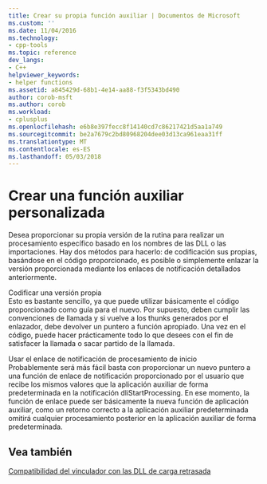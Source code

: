 ```yaml
---
title: Crear su propia función auxiliar | Documentos de Microsoft
ms.custom: ''
ms.date: 11/04/2016
ms.technology:
- cpp-tools
ms.topic: reference
dev_langs:
- C++
helpviewer_keywords:
- helper functions
ms.assetid: a845429d-68b1-4e14-aa88-f3f5343bd490
author: corob-msft
ms.author: corob
ms.workload:
- cplusplus
ms.openlocfilehash: e6b8e397fecc8f14140cd7c86217421d5aa1a749
ms.sourcegitcommit: be2a7679c2bd80968204dee03d13ca961eaa31ff
ms.translationtype: MT
ms.contentlocale: es-ES
ms.lasthandoff: 05/03/2018
---
```

# <a name="developing-your-own-helper-function"></a>Crear una función auxiliar personalizada
Desea proporcionar su propia versión de la rutina para realizar un procesamiento específico basado en los nombres de las DLL o las importaciones. Hay dos métodos para hacerlo: de codificación sus propias, basándose en el código proporcionado, es posible o simplemente enlazar la versión proporcionada mediante los enlaces de notificación detallados anteriormente.  
  
 Codificar una versión propia  
 Esto es bastante sencillo, ya que puede utilizar básicamente el código proporcionado como guía para el nuevo. Por supuesto, deben cumplir las convenciones de llamada y si vuelve a los thunks generados por el enlazador, debe devolver un puntero a función apropiado. Una vez en el código, puede hacer prácticamente todo lo que desees con el fin de satisfacer la llamada o sacar partido de la llamada.  
  
 Usar el enlace de notificación de procesamiento de inicio  
 Probablemente será más fácil basta con proporcionar un nuevo puntero a una función de enlace de notificación proporcionado por el usuario que recibe los mismos valores que la aplicación auxiliar de forma predeterminada en la notificación dliStartProcessing. En ese momento, la función de enlace puede ser básicamente la nueva función de aplicación auxiliar, como un retorno correcto a la aplicación auxiliar predeterminada omitirá cualquier procesamiento posterior en la aplicación auxiliar de forma predeterminada.  
  
## <a name="see-also"></a>Vea también  
 [Compatibilidad del vinculador con las DLL de carga retrasada](../../build/reference/linker-support-for-delay-loaded-dlls.md)